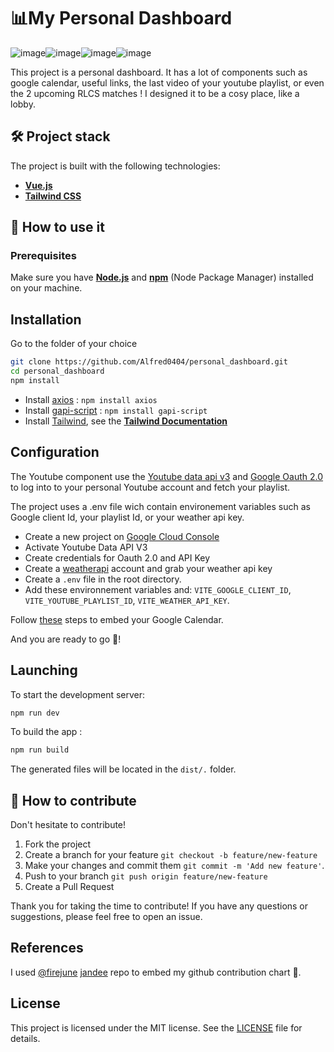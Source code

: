 # 📊My Personal Dashboard

![image](https://img.shields.io/badge/Vite-B73BFE?style=for-the-badge&logo=vite&logoColor=FFD62E)![image](https://img.shields.io/badge/Vue%20js-35495E?style=for-the-badge&logo=vuedotjs&logoColor=4FC08D)![image](https://img.shields.io/badge/Tailwind_CSS-38B2AC?style=for-the-badge&logo=tailwind-css&logoColor=white)![image](https://img.shields.io/badge/npm-CB3837?style=for-the-badge&logo=npm&logoColor=white)

This project is a personal dashboard. It has a lot of components such as google calendar, useful links, the last video of your youtube playlist, or even the 2 upcoming RLCS matches ! I designed it to be a cosy place, like a lobby.

## 🛠️ Project stack

The project is built with the following technologies:

- **[Vue.js](https://vuejs.org/)**
- **[Tailwind CSS](https://tailwindcss.com/)**

## 🚀 How to use it

### Prerequisites

Make sure you have **[Node.js](https://nodejs.org/fr)** and **[npm](https://www.npmjs.com/)** (Node Package Manager) installed on your machine.

## Installation

Go to the folder of your choice

```bash
git clone https://github.com/Alfred0404/personal_dashboard.git
cd personal_dashboard
npm install
```

- Install [axios](https://www.npmjs.com/package/axios) : `npm install axios`
- Install [gapi-script](https://www.npmjs.com/package/gapi-script) : `npm install gapi-script`
- Install [Tailwind](https://tailwindcss.com/), see the **[Tailwind Documentation](https://tailwindcss.com/docs/guides/vite#vue)**

## Configuration

The Youtube component use the [Youtube data api v3](https://developers.google.com/youtube/v3/docs?hl=en) and [Google Oauth 2.0](https://developers.google.com/identity/protocols/oauth2?hl=en) to log into to your personal Youtube account and fetch your playlist.

The project uses a .env file wich contain environement variables such as Google client Id, your playlist Id, or your weather api key.

- Create a new project on [Google Cloud Console](https://console.cloud.google.com)
- Activate Youtube Data API V3
- Create credentials for Oauth 2.0 and API Key
- Create a [weatherapi](https://www.weatherapi.com/) account and grab your weather api key
- Create a `.env` file in the root directory.
- Add these environnement variables and: `VITE_GOOGLE_CLIENT_ID`, `VITE_YOUTUBE_PLAYLIST_ID`, `VITE_WEATHER_API_KEY`.

Follow [these](https://support.google.com/calendar/answer/41207?hl=en) steps to embed your Google Calendar.

And you are ready to go 🚀!

## Launching

To start the development server:

```bash
npm run dev
```

To build the app :

```bash
npm run build
```

The generated files will be located in the `dist/.` folder.

## 🤝 How to contribute

Don't hesitate to contribute!

1. Fork the project
2. Create a branch for your feature
   `git checkout -b feature/new-feature`
3. Make your changes and commit them
   `git commit -m 'Add new feature'`.
4. Push to your branch
   `git push origin feature/new-feature`
5. Create a Pull Request

Thank you for taking the time to contribute! If you have any questions or suggestions, please feel free to open an issue.

## References

I used [@firejune](https://github.com/firejune) [jandee](https://github.com/firejune/jandee) repo to embed my github contribution chart 🤝.

## License

This project is licensed under the MIT license. See the [LICENSE](LICENSE) file for details.
